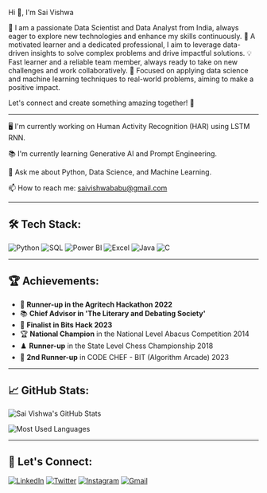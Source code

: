 Hi 👋, I'm Sai Vishwa

🌟 I am a passionate Data Scientist and Data Analyst from India, always eager to explore new technologies and enhance my skills continuously. 🚀 A motivated learner and a dedicated professional, I aim to leverage data-driven insights to solve complex problems and drive impactful solutions. 💡 Fast learner and a reliable team member, always ready to take on new challenges and work collaboratively. 🎯 Focused on applying data science and machine learning techniques to real-world problems, aiming to make a positive impact.

Let's connect and create something amazing together! 🌟

---

🖥️ I'm currently working on Human Activity Recognition (HAR) using LSTM RNN.

📚 I'm currently learning Generative AI and Prompt Engineering.

💬 Ask me about Python, Data Science, and Machine Learning.

📫 How to reach me: [saivishwababu@gmail.com](mailto:saivishwababu@gmail.com)

---

## 🛠️ Tech Stack:
![Python](https://img.shields.io/badge/Python-3776AB?style=for-the-badge&logo=python&logoColor=white)
![SQL](https://img.shields.io/badge/SQL-4479A1?style=for-the-badge&logo=postgresql&logoColor=white)
![Power BI](https://img.shields.io/badge/Power_BI-F2C811?style=for-the-badge&logo=powerbi&logoColor=black)
![Excel](https://img.shields.io/badge/Microsoft_Excel-217346?style=for-the-badge&logo=microsoftexcel&logoColor=white)
![Java](https://img.shields.io/badge/Java-007396?style=for-the-badge&logo=java&logoColor=white)
![C](https://img.shields.io/badge/C-A8B9CC?style=for-the-badge&logo=c&logoColor=white)

---

## 🏆 Achievements:
- 🥈 **Runner-up in the Agritech Hackathon 2022**
- 📚 **Chief Advisor in 'The Literary and Debating Society'**
- 🏅 **Finalist in Bits Hack 2023**
- 🏆 **National Champion** in the National Level Abacus Competition 2014
- ♟️ **Runner-up** in the State Level Chess Championship 2018
- 🥉 **2nd Runner-up** in CODE CHEF - BIT (Algorithm Arcade) 2023

---

## 📈 GitHub Stats:
![Sai Vishwa's GitHub Stats](https://github-readme-stats.vercel.app/api?username=SaiVishwa021&show_icons=true&theme=radical)

![Most Used Languages](https://github-readme-stats.vercel.app/api/top-langs/?username=SaiVishwa021&layout=compact&theme=radical)

---

## 🤝 Let's Connect:
[![LinkedIn](https://img.shields.io/badge/LinkedIn-0A66C2?style=for-the-badge&logo=linkedin&logoColor=white)](https://linkedin.com/in/saivishwa)
[![Twitter](https://img.shields.io/badge/Twitter-1DA1F2?style=for-the-badge&logo=twitter&logoColor=white)](https://twitter.com/saivishwa)
[![Instagram](https://img.shields.io/badge/Instagram-E4405F?style=for-the-badge&logo=instagram&logoColor=white)](https://instagram.com/saivishwa)
[![Gmail](https://img.shields.io/badge/Gmail-EA4335?style=for-the-badge&logo=gmail&logoColor=white)](mailto:saivishwababu@gmail.com)
